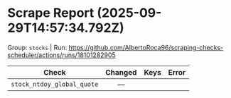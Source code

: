 # Scrape Report (2025-09-29T14:57:34.792Z)

Group: `stocks`  |  Run: https://github.com/AlbertoRoca96/scraping-checks-scheduler/actions/runs/18101282905

| Check | Changed | Keys | Error |
|---|:---:|:--|:--|
| `stock_ntdoy_global_quote` | — |  |  |
